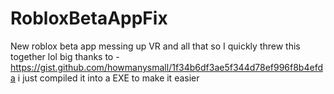# RobloxBetaAppFix
New roblox beta app messing up VR and all that so I quickly threw this together lol
big thanks to - https://gist.github.com/howmanysmall/1f34b6df3ae5f344d78ef996f8b4efda
i just compiled it into a EXE to make it easier
